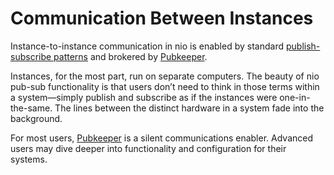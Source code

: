 # Communication Between Instances

Instance-to-instance communication in nio is enabled by standard [publish-subscribe patterns](/services/service-design-patterns/pub-sub.md) and brokered by [Pubkeeper](/pubkeeper/README.md).

Instances, for the most part, run on separate computers. The beauty of nio pub-sub functionality is that users don’t need to think in those terms within a system—simply publish and subscribe as if the instances were one-in-the-same. The lines between the distinct hardware in a system fade into the background.

For most users, [Pubkeeper](/pubkeeper/README.md) is a silent communications enabler. Advanced users may dive deeper into functionality and configuration for their systems.
